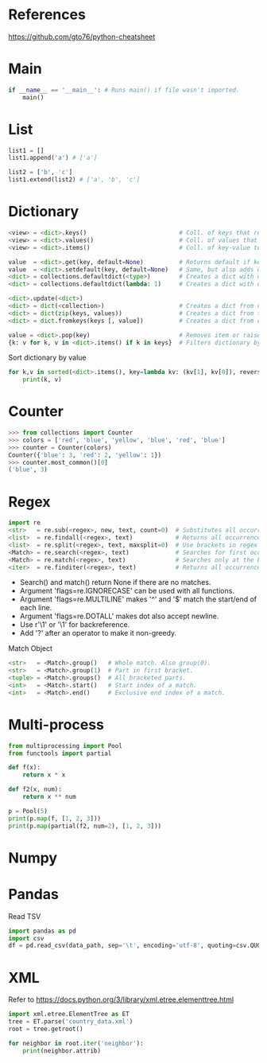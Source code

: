# References
https://github.com/gto76/python-cheatsheet

# Main
```python
if __name__ == '__main__': # Runs main() if file wasn't imported.
    main()
```

# List

```python
list1 = []
list1.append('a') # ['a']

list2 = ['b', 'c']
list1.extend(list2) # ['a', 'b', 'c']
```

# Dictionary

```python
<view> = <dict>.keys()                          # Coll. of keys that reflects changes.
<view> = <dict>.values()                        # Coll. of values that reflects changes.
<view> = <dict>.items()                         # Coll. of key-value tuples.

value  = <dict>.get(key, default=None)          # Returns default if key does not exist.
value  = <dict>.setdefault(key, default=None)   # Same, but also adds default to dict.
<dict> = collections.defaultdict(<type>)        # Creates a dict with default value of type.
<dict> = collections.defaultdict(lambda: 1)     # Creates a dict with default value 1.

<dict>.update(<dict>)
<dict> = dict(<collection>)                     # Creates a dict from coll. of key-value pairs.
<dict> = dict(zip(keys, values))                # Creates a dict from two collections.
<dict> = dict.fromkeys(keys [, value])          # Creates a dict from collection of keys.

value = <dict>.pop(key)                         # Removes item or raises KeyError.
{k: v for k, v in <dict>.items() if k in keys}  # Filters dictionary by keys.
```

Sort dictionary by value
```python
for k,v in sorted(<dict>.items(), key=lambda kv: (kv[1], kv[0]), reverse=True):
    print(k, v)
```

# Counter
```python
>>> from collections import Counter
>>> colors = ['red', 'blue', 'yellow', 'blue', 'red', 'blue']
>>> counter = Counter(colors)
Counter({'blue': 3, 'red': 2, 'yellow': 1})
>>> counter.most_common()[0]
('blue', 3)
```

# Regex
```python
import re
<str>   = re.sub(<regex>, new, text, count=0)  # Substitutes all occurrences.
<list>  = re.findall(<regex>, text)            # Returns all occurrences.
<list>  = re.split(<regex>, text, maxsplit=0)  # Use brackets in regex to keep the matches.
<Match> = re.search(<regex>, text)             # Searches for first occurrence of pattern.
<Match> = re.match(<regex>, text)              # Searches only at the beginning of the text.
<iter>  = re.finditer(<regex>, text)           # Returns all occurrences as match objects.
```

- Search() and match() return None if there are no matches.
- Argument 'flags=re.IGNORECASE' can be used with all functions.
- Argument 'flags=re.MULTILINE' makes '^' and '$' match the start/end of each line.
- Argument 'flags=re.DOTALL' makes dot also accept newline.
- Use r'\1' or '\\1' for backreference.
- Add '?' after an operator to make it non-greedy.

Match Object
```python
<str>   = <Match>.group()   # Whole match. Also group(0).
<str>   = <Match>.group(1)  # Part in first bracket.
<tuple> = <Match>.groups()  # All bracketed parts.
<int>   = <Match>.start()   # Start index of a match.
<int>   = <Match>.end()     # Exclusive end index of a match.
```

# Multi-process
```python
from multiprocessing import Pool
from functools import partial

def f(x):
    return x * x

def f2(x, num):
    return x ** num

p = Pool(5)
print(p.map(f, [1, 2, 3]))
print(p.map(partial(f2, num=2), [1, 2, 3]))
```

# Numpy

# Pandas
Read TSV
```python
import pandas as pd
import csv
df = pd.read_csv(data_path, sep='\t', encoding='utf-8', quoting=csv.QUOTE_NONE, names=["column1", "column2"])
```

# XML
Refer to https://docs.python.org/3/library/xml.etree.elementtree.html
```python
import xml.etree.ElementTree as ET
tree = ET.parse('country_data.xml')
root = tree.getroot()

for neighbor in root.iter('neighbor'):
    print(neighbor.attrib)
```